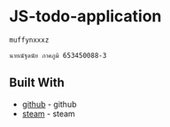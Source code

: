 # JS-todo-application




```
muffynxxxz
```
```
นายณัฐดนัย ภาคภูมิ 653450088-3
```

## Built With

* [github](https://github.com/muffynx) - github
* [steam](https://steamcommunity.com/id/muffyne) - steam



